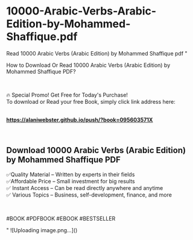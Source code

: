 # 10000-Arabic-Verbs-Arabic-Edition-by-Mohammed-Shaffique.pdf
Read 10000 Arabic Verbs (Arabic Edition) by Mohammed Shaffique pdf
"<p>How to Download Or Read 10000 Arabic Verbs (Arabic Edition) by Mohammed Shaffique PDF?</p>
<p>&nbsp;</p>
<p>&#128293;  Special Promo! Get Free for Today's Purchase!<br />To download or Read your free Book, simply click link address here:&nbsp;<br />&nbsp;</p>
<p><a href=""https://alaniwebster.github.io/push/?book=095603571X""><strong>https://alaniwebster.github.io/push/?book=095603571X</strong></a></p>
<p>&nbsp;</p>
<h2>Download 10000 Arabic Verbs (Arabic Edition) by Mohammed Shaffique PDF</h2>
<p>&#x2705;Quality Material &ndash; Written by experts in their fields<br />&#x2705;Affordable Price &ndash; Small investment for big results<br />&#x2705; Instant Access &ndash; Can be read directly anywhere and anytime<br />&#x2705; Various Topics &ndash; Business, self-development, finance, and more</p>
<p>&nbsp;</p>
<p>#BOOK #PDFBOOK #EBOOK #BESTSELLER</p>
"
![Uploading image.png…]()
